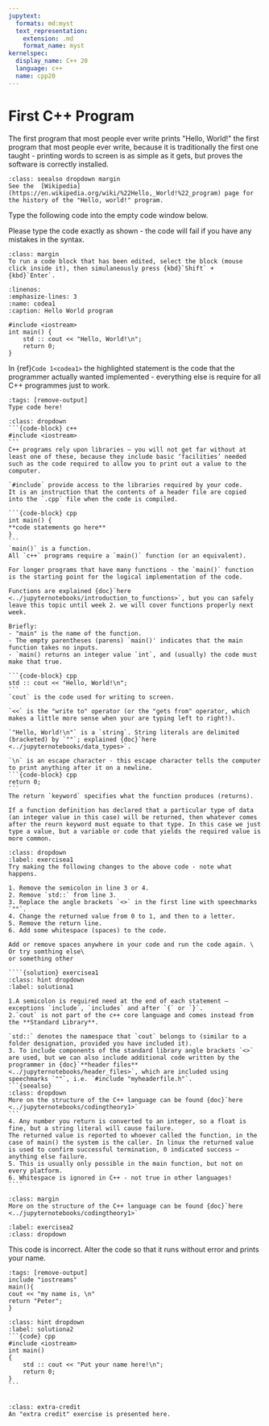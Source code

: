 ```yaml
---
jupytext:
  formats: md:myst
  text_representation:
    extension: .md
    format_name: myst
kernelspec:
  display_name: C++ 20
  language: c++
  name: cpp20
---
```


# First C++ Program

The first program that most people ever write prints "Hello, World!" the first program that most people ever write, because it is traditionally the first one taught - printing words to screen is as simple as it gets, but proves the software is correctly installed.
```{Admonition} History of the Hello World Program
:class: seealso dropdown margin
See the  [Wikipedia](https://en.wikipedia.org/wiki/%22Hello,_World!%22_program) page for the history of the "Hello, world!" program.
```

Type the following code into the empty code window below.

Please type the code exactly as shown - the code will fail if you have any mistakes in the syntax. 

```{tip}
:class: margin
To run a code block that has been edited, select the block (mouse click inside it), then simulaneously press {kbd}`Shift` + {kbd}`Enter`. 
```
```{code-block} cpp
:linenos: 
:emphasize-lines: 3
:name: codea1
:caption: Hello World program

#include <iostream>
int main() {
	std :: cout << "Hello, World!\n";
	return 0;
}
```

In {ref}`Code 1<codea1>` the highlighted statement is the code that the programmer actually wanted implemented - everything else is require for all C++ programmes just to work.

```{code-cell} c++
:tags: [remove-output]
Type code here!
```

````{admonition} Code Explanation
:class: dropdown
```{code-block} c++
#include <iostream>
```
C++ programs rely upon libraries – you will not get far without at least one of these, because they include basic ‘facilities’ needed such as the code required to allow you to print out a value to the computer.

`#include` provide access to the libraries required by your code.
It is an instruction that the contents of a header file are copied into the `.cpp` file when the code is compiled.

```{code-block} cpp
int main() {
**code statements go here**
}
```
`main()` is a function.
All `c++` programs require a `main()` function (or an equivalent).

For longer programs that have many functions - the `main()` function is the starting point for the logical implementation of the code.

Functions are explained {doc}`here <../jupyternotebooks/introduction_to_functions>`, but you can safely leave this topic until week 2. we will cover functions properly next week. 

Briefly:
- "main" is the name of the function.
- The empty parentheses (parens) `main()' indicates that the main function takes no inputs.
- `main() returns an integer value `int`, and (usually) the code must make that true.

```{code-block} cpp
std :: cout << "Hello, World!\n";
```
`cout` is the code used for writing to screen.

`<<` is the "write to" operator (or the "gets from" operator, which makes a little more sense when your are typing left to right!).

`"Hello, World!\n"` is a `string`. String literals are delimited (bracketed) by `""`; explained {doc}`here <../jupyternotebooks/data_types>`.

`\n` is an escape character - this escape character tells the computer to print anything after it on a newline. 
```{code-block} cpp
return 0;
```
The return `keyword` specifies what the function produces (returns).

If a function definition has declared that a particular type of data (an integer value in this case) will be returned, then whatever comes after the reurn keyword must equate to that type. In this case we just type a value, but a variable or code that yields the required value is more common.

````

`````{exercise} 
:class: dropdown
:label: exercisea1
Try making the following changes to the above code - note what happens.

1. Remove the semicolon in line 3 or 4. 
2. Remove `std::` from line 3.
3. Replace the angle brackets `<>` in the first line with speechmarks `""`.
4. Change the returned value from 0 to 1, and then to a letter.
5. Remove the return line.
6. Add some whitespace (spaces) to the code.

Add or remove spaces anywhere in your code and run the code again. \
Or try somthing else\
or something other

````{solution} exercisea1 
:class: hint dropdown
:label: solutiona1

1.A semicolon is required need at the end of each statement – exceptions `include`, `includes` and after `{` or `}`. 
2.`cout` is not part of the c++ core language and comes instead from the **Standard Library**. 

`std::` denotes the namespace that `cout` belongs to (similar to a folder designation, provided you have included it). 
3. To include components of the standard library angle brackets `<>` are used, but we can also include additional code written by the programmer in {doc}`**header files** <../jupyternotebooks/header_files>`, which are included using speechmarks `""`, i.e. `#include "myheaderfile.h"`.
```{seealso}
:class: dropdown
More on the structure of the C++ language can be found {doc}`here <../jupyternotebooks/codingtheory1>`
```
4. Any number you return is converted to an integer, so a float is fine, but a string literal will cause failure. 
The returned value is reported to whoever called the function, in the case of main() the system is the caller. In linux the returned value is used to confirm successful termination, 0 indicated success – anything else failure.
5. This is usually only possible in the main function, but not on every platform.
6. Whitespace is ignored in C++ - not true in other languages!
````
`````

```{seealso}
:class: margin
More on the structure of the C++ language can be found {doc}`here <../jupyternotebooks/codingtheory1>`
```




`````{exercise-start}
:label: exercisea2
:class: dropdown
`````
This code is incorrect. Alter the code so that it runs without error and prints your name.
````{code-cell} cpp
:tags: [remove-output]
include "iostreams"
main(){
cout << "my name is, \n"
return "Peter";
}
````
````{solution} exercisea2
:class: hint dropdown
:label: solutiona2
```{code} cpp
#include <iostream>
int main()
{
	std :: cout << "Put your name here!\n";
	return 0;
}
```
````
`````{exercise-end}
`````

```{admonition} An extra exercise
:class: extra-credit
An "extra credit" exercise is presented here.
```
